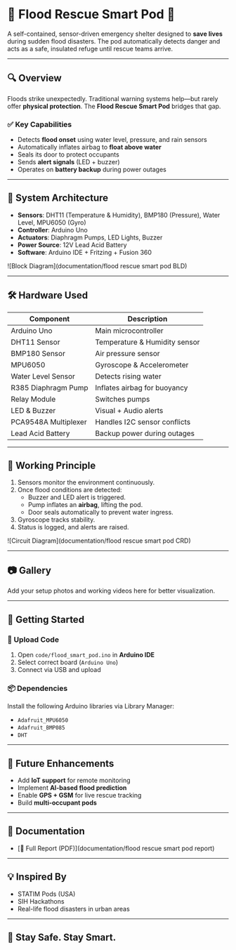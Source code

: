 # 🌊 Flood Rescue Smart Pod 🚨

A self-contained, sensor-driven emergency shelter designed to **save lives** during sudden flood disasters. The pod automatically detects danger and acts as a safe, insulated refuge until rescue teams arrive.

---

## 🔍 Overview

Floods strike unexpectedly. Traditional warning systems help—but rarely offer **physical protection**. The **Flood Rescue Smart Pod** bridges that gap.

### ✅ Key Capabilities

- Detects **flood onset** using water level, pressure, and rain sensors
- Automatically inflates airbag to **float above water**
- Seals its door to protect occupants
- Sends **alert signals** (LED + buzzer)
- Operates on **battery backup** during power outages

---

## 🧠 System Architecture

- **Sensors**: DHT11 (Temperature & Humidity), BMP180 (Pressure), Water Level, MPU6050 (Gyro)
- **Controller**: Arduino Uno
- **Actuators**: Diaphragm Pumps, LED Lights, Buzzer
- **Power Source**: 12V Lead Acid Battery
- **Software**: Arduino IDE + Fritzing + Fusion 360

![Block Diagram](documentation/flood rescue smart pod BLD)

---

## 🛠️ Hardware Used

| Component              | Description                             |
|------------------------|-----------------------------------------|
| Arduino Uno            | Main microcontroller                    |
| DHT11 Sensor           | Temperature & Humidity sensor           |
| BMP180 Sensor          | Air pressure sensor                     |
| MPU6050                | Gyroscope & Accelerometer               |
| Water Level Sensor     | Detects rising water                    |
| R385 Diaphragm Pump    | Inflates airbag for buoyancy            |
| Relay Module           | Switches pumps                          |
| LED & Buzzer           | Visual + Audio alerts                   |
| PCA9548A Multiplexer   | Handles I2C sensor conflicts            |
| Lead Acid Battery      | Backup power during outages             |

---

## 🧪 Working Principle

1. Sensors monitor the environment continuously.
2. Once flood conditions are detected:
   - Buzzer and LED alert is triggered.
   - Pump inflates an **airbag**, lifting the pod.
   - Door seals automatically to prevent water ingress.
3. Gyroscope tracks stability.
4. Status is logged, and alerts are raised.

![Circuit Diagram](documentation/flood rescue smart pod CRD)

---

## 📷 Gallery

Add your setup photos and working videos here for better visualization.

---

## 🚀 Getting Started

### 🔧 Upload Code

1. Open `code/flood_smart_pod.ino` in **Arduino IDE**
2. Select correct board (`Arduino Uno`)
3. Connect via USB and upload

### 📦 Dependencies

Install the following Arduino libraries via Library Manager:

- `Adafruit_MPU6050`
- `Adafruit_BMP085`
- `DHT`

---

## 📌 Future Enhancements

- Add **IoT support** for remote monitoring
- Implement **AI-based flood prediction**
- Enable **GPS + GSM** for live rescue tracking
- Build **multi-occupant pods**

---

## 📄 Documentation

- [📘 Full Report (PDF)](documentation/flood rescue smart pod report)

---

## 💡 Inspired By

- STATIM Pods (USA)
- SIH Hackathons
- Real-life flood disasters in urban areas

---

## 🛟 Stay Safe. Stay Smart.
